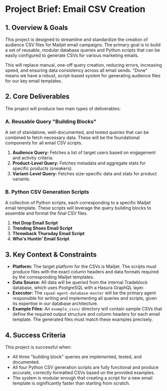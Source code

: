 # Project Brief: Email CSV Creation

## 1. Overview & Goals

This project is designed to streamline and standardize the creation of audience CSV files for Mailjet email campaigns. The primary goal is to build a set of reusable, modular database queries and Python scripts that can be easily configured to generate CSVs for various marketing emails.

This will replace manual, one-off query creation, reducing errors, increasing speed, and ensuring data consistency across all email sends. "Done" means we have a robust, script-based system for generating audience files for our key email templates.

## 2. Core Deliverables

The project will produce two main types of deliverables:

### A. Reusable Query "Building Blocks"
A set of standalone, well-documented, and tested queries that can be combined to fetch necessary data. These will be the foundational components for all email CSV scripts.

1.  **Audience Query:** Fetches a list of target users based on engagement and activity criteria.
2.  **Product-Level Query:** Fetches metadata and aggregate stats for specific products (sneakers).
3.  **Variant-Level Query:** Fetches size-specific data and stats for product variants.

### B. Python CSV Generation Scripts
A collection of Python scripts, each corresponding to a specific Mailjet email template. These scripts will leverage the query building blocks to assemble and format the final CSV files.

1.  **Hot Drop Email Script**
2.  **Trending Shoes Email Script**
3.  **Throwback Thursday Email Script**
4.  **Who's Huntin' Email Script**

## 3. Key Context & Constraints

- **Platform:** The target platform for the CSVs is Mailjet. The scripts must produce files with the exact column headers and data formats required by the corresponding Mailjet templates.
- **Data Source:** All data will be queried from the internal Tradeblock database, which uses PostgreSQL with a Hasura GraphQL layer.
- **Executor:** The `squad-agent-database-master` will be the primary agent responsible for writing and implementing all queries and scripts, given its expertise in our database architecture.
- **Example Files:** An `example_csvs/` directory will contain sample CSVs that define the required output structure and column headers for each email template. The generated files must match these examples precisely.

## 4. Success Criteria

This project is successful when:
- All three "building block" queries are implemented, tested, and documented.
- All four Python CSV generation scripts are fully functional and produce accurate, correctly formatted CSVs based on the provided examples.
- The system is modular enough that creating a script for a new email template is significantly faster than starting from scratch. 